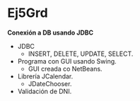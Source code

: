 # Ej5Grd
**Conexión a DB usando JDBC**

- JDBC
  - INSERT, DELETE, UPDATE, SELECT.
- Programa con GUI usando Swing.
  - GUI creada co NetBeans.
- Librería JCalendar.
  - JDateChooser.
- Validación de DNI.
